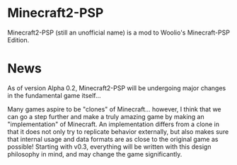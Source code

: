 # Minecraft2-PSP

Minecraft2-PSP (still an unofficial name) is a mod to Woolio's Minecraft-PSP Edition.

# News

As of version Alpha 0.2, Minecraft2-PSP will be undergoing major changes in the fundamental game itself...

Many games aspire to be "clones" of Minecraft... however, I think that we can go a step further and make a truly amazing game by making an "implementation" of Minecraft. An implementation differs from a clone in that it does not only try to replicate behavior externally, but also makes sure that internal usage and data formats are as close to the original game as possible! Starting with v0.3, everything will be written with this design philosophy in mind, and may change the game significantly.
